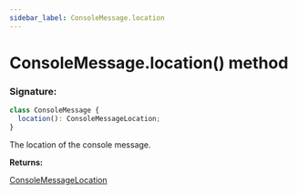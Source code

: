```yaml
---
sidebar_label: ConsoleMessage.location
---
```


# ConsoleMessage.location() method

### Signature:

```typescript
class ConsoleMessage {
  location(): ConsoleMessageLocation;
}
```

The location of the console message.

**Returns:**

[ConsoleMessageLocation](./puppeteer.consolemessagelocation.md)
